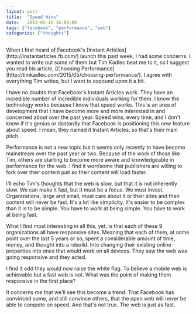 ```yaml
---
layout: post
title:  "Speed Wins"
date:   2015-05-16 16:00:00
tags: ["facebook", "performance", "web"]
categories: ["thoughts"]
---
```


<p class="center f4 f3-ns mw6 mw7-ns ph3 ph5-ns measure lh-copy">
When I first heard of Facebook's [Instant Articles](http://instantarticles.fb.com/) launch this past week, I had some concerns. I wanted to write out some of them but Tim Kadlec beat me to it, so I suggest you read his article, [Choosing Performance](http://timkadlec.com/2015/05/choosing-performance/). I agree with everything Tim writes, but I want to expound upon it a bit.
</p>
<p class="center f4 f3-ns mw6 mw7-ns ph3 ph5-ns measure lh-copy">
I have no doubts that Facebook's Instant Articles work. They have an incredible number of incredible individuals working for them. I know the technology works because I know that speed works. This is an area of development that I have become more and more interested in and concerned about over the past year. Speed wins, every time, and I don't know if it's genius or dastardly that Facebook is positioning this new feature about speed. I mean, they named it Instant Articles, so that's their main pitch.
</p>
<p class="center f4 f3-ns mw6 mw7-ns ph3 ph5-ns measure lh-copy">
Performance is not a new topic but it seems only recently to have become mainstream over the past year or two. Because of the work of those like Tim, others are starting to become more aware and knowledgeable in performance for the web. I find it worrisome that publishers are willing to fork over their content just so their content will load faster.
</p>
<p class="center f4 f3-ns mw6 mw7-ns ph3 ph5-ns measure lh-copy">
I'll echo Tim's thoughts that the web is slow, but that it is not inherently slow. We can make it fast, but it must be a focus. We must invest. Organizations, large and small, must care about it or their sites and their content will never be fast. It's a lot like simplicity. It's easier to be complex than it is to be simple. You have to work at being simple. You have to work at being fast.
</p>
<p class="center f4 f3-ns mw6 mw7-ns ph3 ph5-ns measure lh-copy">
What I find most interesting in all this, yet, is that each of these 9 organizations all have responsive sites. Meaning that each of them, at some point over the last 5 years or so, spent a considerable amount of time, money, and thought into a rebuild. Into changing their existing online properties into ones that would work on all devices. They saw the web was going responsive and they acted.
</p>
<p class="center f4 f3-ns mw6 mw7-ns ph3 ph5-ns measure lh-copy">
I find it odd they would now raise the white flag. To believe a mobile web is achievable but a fast web is not. What was the point of making them responsive in the first place?
</p>
<p class="center f4 f3-ns mw6 mw7-ns ph3 ph5-ns measure lh-copy">
It concerns me that we'll see this become a trend. That Facebook has convinced some, and still convince others, that the open web will never be able to compete on speed. And that's not true. The web is just as fast.
</p>